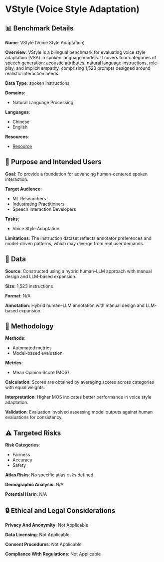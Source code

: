 # VStyle (Voice Style Adaptation)

## 📊 Benchmark Details

**Name**: VStyle (Voice Style Adaptation)

**Overview**: VStyle is a bilingual benchmark for evaluating voice style adaptation (VSA) in spoken language models. It covers four categories of speech generation: acoustic attributes, natural language instructions, role-play, and implicit empathy, comprising 1,523 prompts designed around realistic interaction needs.

**Data Type**: spoken instructions

**Domains**:
- Natural Language Processing

**Languages**:
- Chinese
- English

**Resources**:
- [Resource](https://project_homepage_link)

## 🎯 Purpose and Intended Users

**Goal**: To provide a foundation for advancing human-centered spoken interaction.

**Target Audience**:
- ML Researchers
- Industrating Practitioners
- Speech Interaction Developers

**Tasks**:
- Voice Style Adaptation

**Limitations**: The instruction dataset reflects annotator preferences and model-driven patterns, which may diverge from real user demands.

## 💾 Data

**Source**: Constructed using a hybrid human–LLM approach with manual design and LLM-based expansion.

**Size**: 1,523 instructions

**Format**: N/A

**Annotation**: Hybrid human–LLM annotation with manual design and LLM-based expansion.

## 🔬 Methodology

**Methods**:
- Automated metrics
- Model-based evaluation

**Metrics**:
- Mean Opinion Score (MOS)

**Calculation**: Scores are obtained by averaging scores across categories with equal weights.

**Interpretation**: Higher MOS indicates better performance in voice style adaptation.

**Validation**: Evaluation involved assessing model outputs against human evaluations for consistency.

## ⚠️ Targeted Risks

**Risk Categories**:
- Fairness
- Accuracy
- Safety

**Atlas Risks**:
No specific atlas risks defined

**Demographic Analysis**: N/A

**Potential Harm**: N/A

## 🔒 Ethical and Legal Considerations

**Privacy And Anonymity**: Not Applicable

**Data Licensing**: Not Applicable

**Consent Procedures**: Not Applicable

**Compliance With Regulations**: Not Applicable
